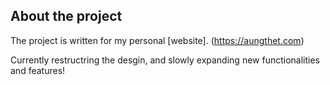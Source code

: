 ## About the project

The project is written for my personal [website]. (https://aungthet.com)

Currently restructring the desgin, and slowly expanding new functionalities and features!
